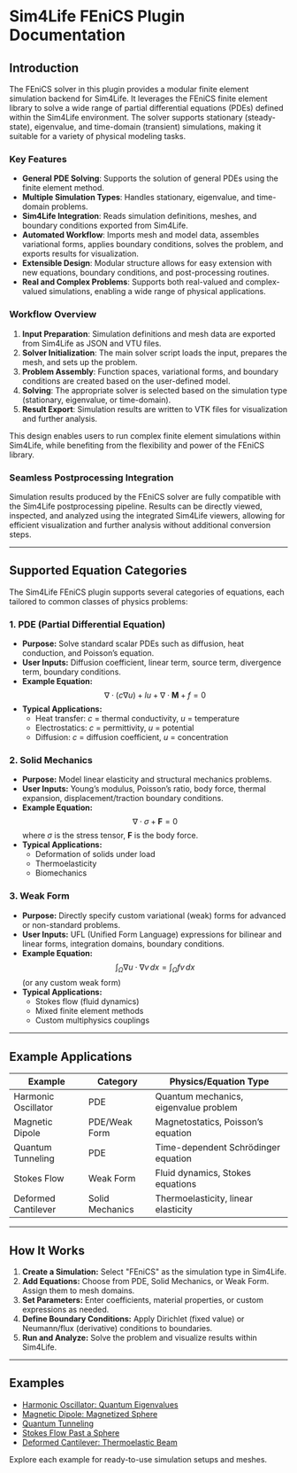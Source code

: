 # Sim4Life FEniCS Plugin Documentation

## Introduction

The FEniCS solver in this plugin provides a modular finite element simulation backend for Sim4Life. It leverages the FEniCS finite element library to solve a wide range of partial differential equations (PDEs) defined within the Sim4Life environment. The solver supports stationary (steady-state), eigenvalue, and time-domain (transient) simulations, making it suitable for a variety of physical modeling tasks.

### Key Features

- **General PDE Solving**: Supports the solution of general PDEs using the finite element method.
- **Multiple Simulation Types**: Handles stationary, eigenvalue, and time-domain problems.
- **Sim4Life Integration**: Reads simulation definitions, meshes, and boundary conditions exported from Sim4Life.
- **Automated Workflow**: Imports mesh and model data, assembles variational forms, applies boundary conditions, solves the problem, and exports results for visualization.
- **Extensible Design**: Modular structure allows for easy extension with new equations, boundary conditions, and post-processing routines.
- **Real and Complex Problems**: Supports both real-valued and complex-valued simulations, enabling a wide range of physical applications.

### Workflow Overview

1. **Input Preparation**: Simulation definitions and mesh data are exported from Sim4Life as JSON and VTU files.
2. **Solver Initialization**: The main solver script loads the input, prepares the mesh, and sets up the problem.
3. **Problem Assembly**: Function spaces, variational forms, and boundary conditions are created based on the user-defined model.
4. **Solving**: The appropriate solver is selected based on the simulation type (stationary, eigenvalue, or time-domain).
5. **Result Export**: Simulation results are written to VTK files for visualization and further analysis.

This design enables users to run complex finite element simulations within Sim4Life, while benefiting from the flexibility and power of the FEniCS library.

### Seamless Postprocessing Integration

Simulation results produced by the FEniCS solver are fully compatible with the Sim4Life postprocessing pipeline. Results can be directly viewed, inspected, and analyzed using the integrated Sim4Life viewers, allowing for efficient visualization and further analysis without additional conversion steps.

---

## Supported Equation Categories

The Sim4Life FEniCS plugin supports several categories of equations, each tailored to common classes of physics problems:

### 1. **PDE (Partial Differential Equation)**
- **Purpose:** Solve standard scalar PDEs such as diffusion, heat conduction, and Poisson’s equation.
- **User Inputs:** Diffusion coefficient, linear term, source term, divergence term, boundary conditions.
- **Example Equation:**  
  $$
  \nabla \cdot (c \nabla u) + l u + \nabla \cdot \mathbf{M} + f = 0
  $$
- **Typical Applications:**  
  - Heat transfer: $c$ = thermal conductivity, $u$ = temperature  
  - Electrostatics: $c$ = permittivity, $u$ = potential  
  - Diffusion: $c$ = diffusion coefficient, $u$ = concentration

### 2. **Solid Mechanics**
- **Purpose:** Model linear elasticity and structural mechanics problems.
- **User Inputs:** Young’s modulus, Poisson’s ratio, body force, thermal expansion, displacement/traction boundary conditions.
- **Example Equation:**  
  $$
  \nabla \cdot \sigma + \mathbf{F} = 0
  $$
  where $\sigma$ is the stress tensor, $\mathbf{F}$ is the body force.
- **Typical Applications:**  
  - Deformation of solids under load  
  - Thermoelasticity  
  - Biomechanics

### 3. **Weak Form**
- **Purpose:** Directly specify custom variational (weak) forms for advanced or non-standard problems.
- **User Inputs:** UFL (Unified Form Language) expressions for bilinear and linear forms, integration domains, boundary conditions.
- **Example Equation:**  
  $$
  \int_\Omega \nabla u \cdot \nabla v \, dx = \int_\Omega f v \, dx
  $$
  (or any custom weak form)
- **Typical Applications:**  
  - Stokes flow (fluid dynamics)  
  - Mixed finite element methods  
  - Custom multiphysics couplings

---

## Example Applications

| Example                | Category      | Physics/Equation Type                |
|------------------------|--------------|--------------------------------------|
| Harmonic Oscillator    | PDE          | Quantum mechanics, eigenvalue problem|
| Magnetic Dipole        | PDE/Weak Form| Magnetostatics, Poisson’s equation   |
| Quantum Tunneling      | PDE          | Time-dependent Schrödinger equation  |
| Stokes Flow            | Weak Form    | Fluid dynamics, Stokes equations     |
| Deformed Cantilever    | Solid Mechanics | Thermoelasticity, linear elasticity   |

---

## How It Works

1. **Create a Simulation:** Select "FEniCS" as the simulation type in Sim4Life.
2. **Add Equations:** Choose from PDE, Solid Mechanics, or Weak Form. Assign them to mesh domains.
3. **Set Parameters:** Enter coefficients, material properties, or custom expressions as needed.
4. **Define Boundary Conditions:** Apply Dirichlet (fixed value) or Neumann/flux (derivative) conditions to boundaries.
5. **Run and Analyze:** Solve the problem and visualize results within Sim4Life.

---

## Examples

- [Harmonic Oscillator: Quantum Eigenvalues](examples/harmonic_oscillator/README.md)
- [Magnetic Dipole: Magnetized Sphere](examples/magnetic_dipole/README.md)
- [Quantum Tunneling](examples/quantum_tunneling/README.md)
- [Stokes Flow Past a Sphere](examples/stokes_flow/README.md)
- [Deformed Cantilever: Thermoelastic Beam](examples/deformed_cantilever/README.md)

Explore each example for ready-to-use simulation setups and meshes.
